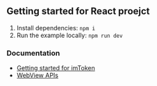 ## Getting started for React proejct

1. Install dependencies: `npm i`
2. Run the example locally: `npm run dev`

### Documentation

- [Getting started for imToken](#)
- [WebView APIs](#)
